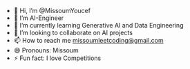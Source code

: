 - 👋 Hi, I’m @MissoumYoucef
- 👀 I’m AI-Engineer
- 🌱 I’m currently learning Generative AI and Data Engineering
- 💞️ I’m looking to collaborate on AI projects
- 📫 How to reach me missoumleetcoding@gmail.com
- 😄 Pronouns: Missoum
- ⚡ Fun fact: I love Competitions

<!---
MissoumYoucef/MissoumYoucef is a ✨ special ✨ repository because its `README.md` (this file) appears on your GitHub profile.
You can click the Preview link to take a look at your changes.
--->
